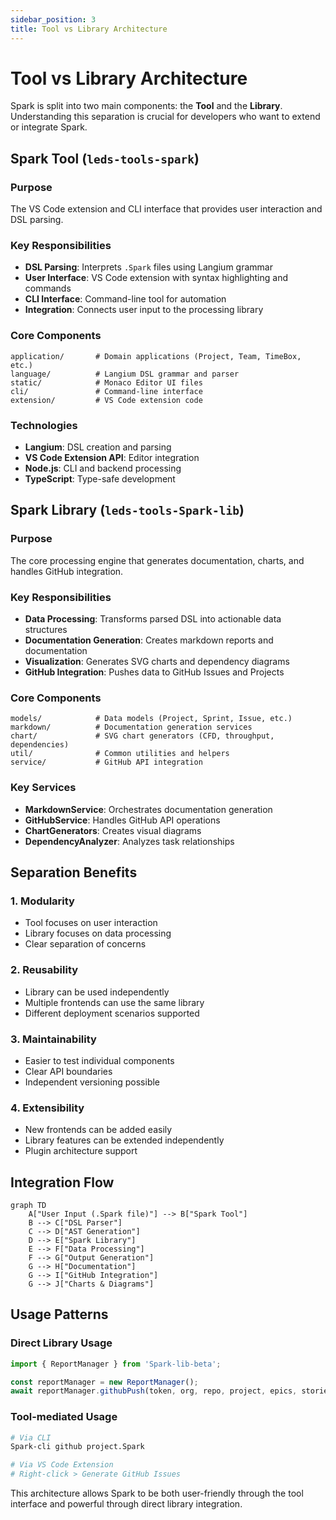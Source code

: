 ```yaml
---
sidebar_position: 3
title: Tool vs Library Architecture
---
```

# Tool vs Library Architecture

Spark is split into two main components: the **Tool** and the **Library**. Understanding this separation is crucial for developers who want to extend or integrate Spark.

## Spark Tool (`leds-tools-spark`)

### Purpose
The VS Code extension and CLI interface that provides user interaction and DSL parsing.

### Key Responsibilities
- **DSL Parsing**: Interprets `.Spark` files using Langium grammar
- **User Interface**: VS Code extension with syntax highlighting and commands
- **CLI Interface**: Command-line tool for automation
- **Integration**: Connects user input to the processing library

### Core Components
```
application/       # Domain applications (Project, Team, TimeBox, etc.)
language/          # Langium DSL grammar and parser
static/            # Monaco Editor UI files
cli/               # Command-line interface
extension/         # VS Code extension code
```

### Technologies
- **Langium**: DSL creation and parsing
- **VS Code Extension API**: Editor integration
- **Node.js**: CLI and backend processing
- **TypeScript**: Type-safe development

## Spark Library (`leds-tools-Spark-lib`)

### Purpose
The core processing engine that generates documentation, charts, and handles GitHub integration.

### Key Responsibilities
- **Data Processing**: Transforms parsed DSL into actionable data structures
- **Documentation Generation**: Creates markdown reports and documentation
- **Visualization**: Generates SVG charts and dependency diagrams
- **GitHub Integration**: Pushes data to GitHub Issues and Projects

### Core Components
```
models/            # Data models (Project, Sprint, Issue, etc.)
markdown/          # Documentation generation services
chart/             # SVG chart generators (CFD, throughput, dependencies)
util/              # Common utilities and helpers
service/           # GitHub API integration
```

### Key Services
- **MarkdownService**: Orchestrates documentation generation
- **GitHubService**: Handles GitHub API operations
- **ChartGenerators**: Creates visual diagrams
- **DependencyAnalyzer**: Analyzes task relationships

## Separation Benefits

### 1. **Modularity**
- Tool focuses on user interaction
- Library focuses on data processing
- Clear separation of concerns

### 2. **Reusability**
- Library can be used independently
- Multiple frontends can use the same library
- Different deployment scenarios supported

### 3. **Maintainability**
- Easier to test individual components
- Clear API boundaries
- Independent versioning possible

### 4. **Extensibility**
- New frontends can be added easily
- Library features can be extended independently
- Plugin architecture support

## Integration Flow

```mermaid
graph TD
    A["User Input (.Spark file)"] --> B["Spark Tool"]
    B --> C["DSL Parser"]
    C --> D["AST Generation"]
    D --> E["Spark Library"]
    E --> F["Data Processing"]
    F --> G["Output Generation"]
    G --> H["Documentation"]
    G --> I["GitHub Integration"]
    G --> J["Charts & Diagrams"]
```

## Usage Patterns

### Direct Library Usage
```typescript
import { ReportManager } from 'Spark-lib-beta';

const reportManager = new ReportManager();
await reportManager.githubPush(token, org, repo, project, epics, stories, tasks);
```

### Tool-mediated Usage
```bash
# Via CLI
Spark-cli github project.Spark

# Via VS Code Extension
# Right-click > Generate GitHub Issues
```

This architecture allows Spark to be both user-friendly through the tool interface and powerful through direct library integration.